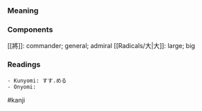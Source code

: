 ### Meaning



### Components

[[將]]: commander; general; admiral [[Radicals/大|大]]: large; big

### Readings

```
- Kunyomi: すす.める
- Onyomi: 
```

#kanji